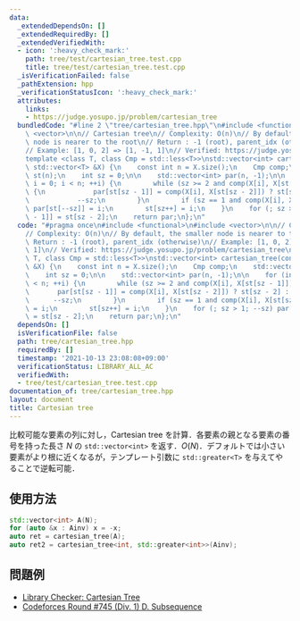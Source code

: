 ```yaml
---
data:
  _extendedDependsOn: []
  _extendedRequiredBy: []
  _extendedVerifiedWith:
  - icon: ':heavy_check_mark:'
    path: tree/test/cartesian_tree.test.cpp
    title: tree/test/cartesian_tree.test.cpp
  _isVerificationFailed: false
  _pathExtension: hpp
  _verificationStatusIcon: ':heavy_check_mark:'
  attributes:
    links:
    - https://judge.yosupo.jp/problem/cartesian_tree
  bundledCode: "#line 2 \"tree/cartesian_tree.hpp\"\n#include <functional>\n#include\
    \ <vector>\n\n// Cartesian tree\n// Complexity: O(n)\n// By default, the smaller\
    \ node is nearer to the root\n// Return : -1 (root), parent_idx (otherwise)\n\
    // Example: [1, 0, 2] => [1, -1, 1]\n// Verified: https://judge.yosupo.jp/problem/cartesian_tree\n\
    template <class T, class Cmp = std::less<T>>\nstd::vector<int> cartesian_tree(const\
    \ std::vector<T> &X) {\n    const int n = X.size();\n    Cmp comp;\n    std::vector<int>\
    \ st(n);\n    int sz = 0;\n\n    std::vector<int> par(n, -1);\n\n    for (int\
    \ i = 0; i < n; ++i) {\n        while (sz >= 2 and comp(X[i], X[st[sz - 1]]))\
    \ {\n            par[st[sz - 1]] = comp(X[i], X[st[sz - 2]]) ? st[sz - 2] : i;\n\
    \            --sz;\n        }\n        if (sz == 1 and comp(X[i], X[st[sz - 1]]))\
    \ par[st[--sz]] = i;\n        st[sz++] = i;\n    }\n    for (; sz > 1; --sz) par[st[sz\
    \ - 1]] = st[sz - 2];\n    return par;\n};\n"
  code: "#pragma once\n#include <functional>\n#include <vector>\n\n// Cartesian tree\n\
    // Complexity: O(n)\n// By default, the smaller node is nearer to the root\n//\
    \ Return : -1 (root), parent_idx (otherwise)\n// Example: [1, 0, 2] => [1, -1,\
    \ 1]\n// Verified: https://judge.yosupo.jp/problem/cartesian_tree\ntemplate <class\
    \ T, class Cmp = std::less<T>>\nstd::vector<int> cartesian_tree(const std::vector<T>\
    \ &X) {\n    const int n = X.size();\n    Cmp comp;\n    std::vector<int> st(n);\n\
    \    int sz = 0;\n\n    std::vector<int> par(n, -1);\n\n    for (int i = 0; i\
    \ < n; ++i) {\n        while (sz >= 2 and comp(X[i], X[st[sz - 1]])) {\n     \
    \       par[st[sz - 1]] = comp(X[i], X[st[sz - 2]]) ? st[sz - 2] : i;\n      \
    \      --sz;\n        }\n        if (sz == 1 and comp(X[i], X[st[sz - 1]])) par[st[--sz]]\
    \ = i;\n        st[sz++] = i;\n    }\n    for (; sz > 1; --sz) par[st[sz - 1]]\
    \ = st[sz - 2];\n    return par;\n};\n"
  dependsOn: []
  isVerificationFile: false
  path: tree/cartesian_tree.hpp
  requiredBy: []
  timestamp: '2021-10-13 23:08:08+09:00'
  verificationStatus: LIBRARY_ALL_AC
  verifiedWith:
  - tree/test/cartesian_tree.test.cpp
documentation_of: tree/cartesian_tree.hpp
layout: document
title: Cartesian tree
---
```


比較可能な要素の列に対し，Cartesian tree を計算．各要素の親となる要素の番号を持った長さ $N$ の `std::vector<int>` を返す．$O(N)$．デフォルトでは小さい要素がより根に近くなるが，テンプレート引数に `std::greater<T>` を与えてやることで逆転可能．

## 使用方法

```cpp
std::vector<int> A(N);
for (auto &x : Ainv) x = -x;
auto ret = cartesian_tree(A);
auto ret2 = cartesian_tree<int, std::greater<int>>(Ainv);
```

## 問題例

- [Library Checker: Cartesian Tree](https://judge.yosupo.jp/problem/cartesian_tree)
- [Codeforces Round #745 (Div. 1) D. Subsequence](https://codeforces.com/contest/1580/problem/D)
